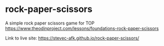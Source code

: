 # rock-paper-scissors
A simple rock paper scissors game for TOP
https://www.theodinproject.com/lessons/foundations-rock-paper-scissors

Link to live site: https://stevec-afk.github.io/rock-paper-scissors/
